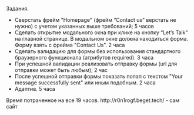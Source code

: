 Задания. <br>
<ul>
<li>Сверстать фрейм "Homepage" (фрейм “Contact us” верстать не нужно) с учетом указанных выше требований; 5 часов</li>
<li>Сделать открытие модального окна при клике на кнопку “Let’s Talk" на главной странице. В модальном окне должна находиться форма. Форму взять с фрейма "Contact Us". 2 часа</li>
<li>Сделать валидацию для формы без использования стандартного браузерного функционала (атрибутов required). 3 часа</li>
<li>При успешной валидации реализовать отправку формы (url для отправки может быть любым); 2 час</li>
<li>После успешной отправки формы показать попап с текстом "Your message successfully sent" или иным подобным. 2 часа</li>
<li>Адаптив. 5 часа</li>
</ul>
Время потраченное на все 19 часов.
http://r0n1rogf.beget.tech/ - сам сайт

